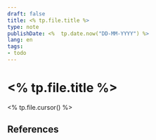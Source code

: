 ```yaml
---
draft: false
title: <% tp.file.title %>
type: note
publishDate: <%  tp.date.now("DD-MM-YYYY") %>
lang: en
tags:
- todo
---
```


# <% tp.file.title %>


<% tp.file.cursor() %>

## References
